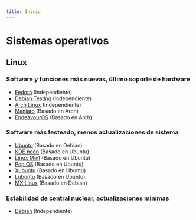 ```yaml
---
title: Inicio
---
```


# Sistemas operativos

## Linux

### Software y funciones más nuevas, último soporte de hardware

- [Fedora](https://getfedora.org/) (Independiente)
- [Debian Testing](https://www.debian.org/devel/debian-installer/) (Independiente)
- [Arch Linux](https://www.archlinux.org/) (Independiente)
- [Manjaro](https://manjaro.org/) (Basado en Arch)
- [EndeavourOS](https://endeavouros.com/) (Basado en Arch)

### Software más testeado, menos actualizaciones de sistema

- [Ubuntu](https://ubuntu.com/download/desktop) (Basado en Debian)
- [KDE neon](https://neon.kde.org/download) (Basado en Ubuntu)
- [Linux Mint](https://linuxmint.com/download.php) (Basado en Ubuntu)
- [Pop OS](https://pop.system76.com/) (Basado en Ubuntu)
- [Xubuntu](https://xubuntu.org/) (Basado en Ubuntu)
- [Lubuntu](https://lubuntu.me/) (Basado en Ubuntu)
- [MX Linux](https://mxlinux.org/) (Basado en Debian)

### Estabilidad de central nuclear, actualizaciones mínimas

- [Debian](https://www.debian.org/CD/live/) (Independiente)
